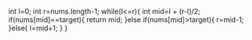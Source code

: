 int l=0;
int r=nums.length-1;
while(l<=r){
int mid=l + (r-l)/2;
if(nums[mid]==target){
return mid;
}else if(nums[mid]>target){
r=mid-1;
}else{
l=mid+1;
}
}